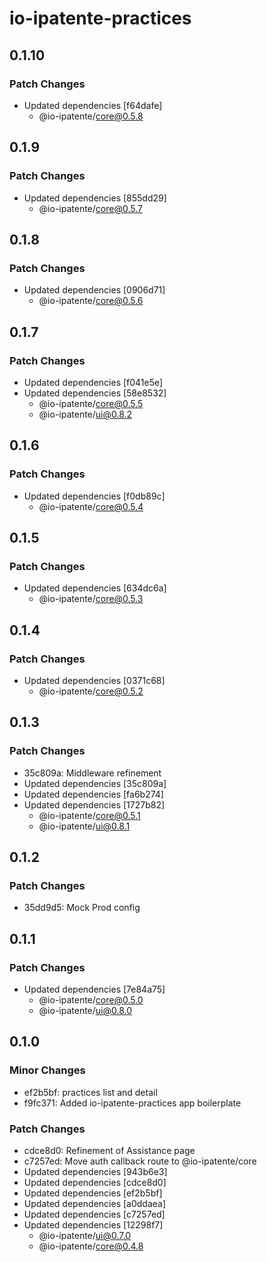 # io-ipatente-practices

## 0.1.10

### Patch Changes

- Updated dependencies [f64dafe]
  - @io-ipatente/core@0.5.8

## 0.1.9

### Patch Changes

- Updated dependencies [855dd29]
  - @io-ipatente/core@0.5.7

## 0.1.8

### Patch Changes

- Updated dependencies [0906d71]
  - @io-ipatente/core@0.5.6

## 0.1.7

### Patch Changes

- Updated dependencies [f041e5e]
- Updated dependencies [58e8532]
  - @io-ipatente/core@0.5.5
  - @io-ipatente/ui@0.8.2

## 0.1.6

### Patch Changes

- Updated dependencies [f0db89c]
  - @io-ipatente/core@0.5.4

## 0.1.5

### Patch Changes

- Updated dependencies [634dc6a]
  - @io-ipatente/core@0.5.3

## 0.1.4

### Patch Changes

- Updated dependencies [0371c68]
  - @io-ipatente/core@0.5.2

## 0.1.3

### Patch Changes

- 35c809a: Middleware refinement
- Updated dependencies [35c809a]
- Updated dependencies [fa6b274]
- Updated dependencies [1727b82]
  - @io-ipatente/core@0.5.1
  - @io-ipatente/ui@0.8.1

## 0.1.2

### Patch Changes

- 35dd9d5: Mock Prod config

## 0.1.1

### Patch Changes

- Updated dependencies [7e84a75]
  - @io-ipatente/core@0.5.0
  - @io-ipatente/ui@0.8.0

## 0.1.0

### Minor Changes

- ef2b5bf: practices list and detail
- f9fc371: Added io-ipatente-practices app boilerplate

### Patch Changes

- cdce8d0: Refinement of Assistance page
- c7257ed: Move auth callback route to @io-ipatente/core
- Updated dependencies [943b6e3]
- Updated dependencies [cdce8d0]
- Updated dependencies [ef2b5bf]
- Updated dependencies [a0ddaea]
- Updated dependencies [c7257ed]
- Updated dependencies [12298f7]
  - @io-ipatente/ui@0.7.0
  - @io-ipatente/core@0.4.8
